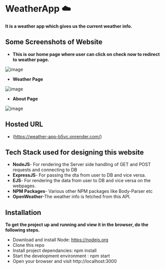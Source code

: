 # WeatherApp ☁️

 **It is a weather app which gives us the current weather info.**

## Some Screenshots of Website
- **This is our home page where user can click on check now to redirect to weather page.**

 ![image](https://user-images.githubusercontent.com/85870610/170430644-27f77de8-589d-4f7d-8183-694937da26bc.png)
 
 - **Weather Page**
 
 ![image](https://user-images.githubusercontent.com/85870610/170430740-36239919-a1f7-4bbe-b387-35e9f844a368.png)

- **About Page**

![image](https://user-images.githubusercontent.com/85870610/170430809-4ddec9fd-64b5-4fd3-a247-d94918ae5377.png)
 
## Hosted URL

- (https://weather-app-b5vc.onrender.com/)

## Tech Stack used for designing this website
- **NodeJS**- For rendering the Server side handling of GET and POST requests and connecting to DB 
- **ExpressJS**- For passing the dta from user to DB and vice versa.  
- **EJS**- For rendering the data from user to DB and vice versa on the webpages.  
- **NPM Packages**- Various other NPM packages like Body-Parser etc  
- **OpenWeather**-The weather info is fetched from this API.

## Installation

**To get the project up and running and view it in the browser, do the following steps.**

- Download and install Node: https://nodejs.org  
- Clone this repo  
- Install project dependancies: npm install  
- Start the development environment : npm start  
- Open your browser and visit http://localhost:3000 
